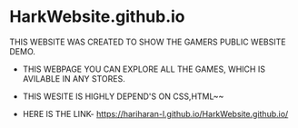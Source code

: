 # HarkWebsite.github.io
 THIS WEBSITE WAS CREATED TO SHOW THE GAMERS PUBLIC WEBSITE DEMO.
 
* THIS WEBPAGE YOU CAN EXPLORE ALL THE GAMES, WHICH IS AVILABLE IN ANY STORES.

* THIS WESITE IS HIGHLY DEPEND'S ON CSS,HTML~~
     
* HERE IS THE LINK- https://hariharan-l.github.io/HarkWebsite.github.io/
